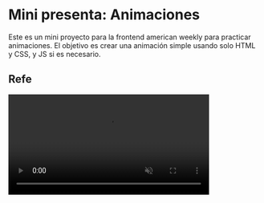 # Mini presenta: Animaciones

Este es un mini proyecto para la frontend american weekly para practicar animaciones.
El objetivo es crear una animación simple usando solo HTML y CSS, y JS si es necesario.

## Refe

<video src="./refe.mp4" width="400px" autoplay muted></video>

